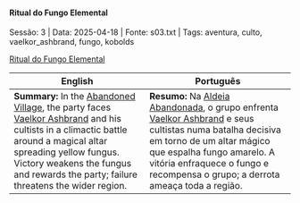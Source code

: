 
#### Ritual do Fungo Elemental

Sessão: 3 | Data: 2025-04-18 | Fonte: s03.txt | Tags: aventura, culto, vaelkor_ashbrand, fungo, kobolds

[Ritual do Fungo Elemental](ritual_do_fungo.png)

| English | Português |
|---------|-----------|
| **Summary:** In the [Abandoned Village](aldeia_abandonada.md), the party faces [Vaelkor Ashbrand](vaelkor_ashbrand.md) and his cultists in a climactic battle around a magical altar spreading yellow fungus. Victory weakens the fungus and rewards the party; failure threatens the wider region. | **Resumo:** Na [Aldeia Abandonada](aldeia_abandonada.md), o grupo enfrenta [Vaelkor Ashbrand](vaelkor_ashbrand.md) e seus cultistas numa batalha decisiva em torno de um altar mágico que espalha fungo amarelo. A vitória enfraquece o fungo e recompensa o grupo; a derrota ameaça toda a região. |

